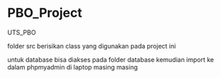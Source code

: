 # PBO_Project
UTS_PBO

folder src berisikan class yang digunakan pada project ini

untuk database bisa diakses pada folder database kemudian import ke dalam phpmyadmin di laptop masing masing
